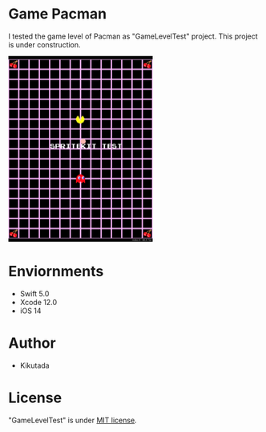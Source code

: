 # Game Pacman

I tested the game level of Pacman as "GameLevelTest" project.
This project is under construction.


<img src="https://github.com/Kikutada/0001_SpritekitTest/blob/master/imgaes/0001_spritekitTest.png?raw=true" width=288>


# Enviornments

* Swift 5.0
* Xcode 12.0
* iOS 14

# Author

* Kikutada

# License

"GameLevelTest" is under [MIT license](https://en.wikipedia.org/wiki/MIT_License).


